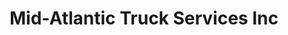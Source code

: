 ---
title: "Mid-Atlantic Truck Services Inc"
url: /dunn/mid-atlantic-truck-services-inc/
shop: Reifen
---